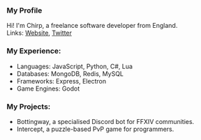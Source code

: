 ### My Profile

Hi! I'm Chirp, a freelance software developer from England.
<br/>
Links: [Website](https://chirp.codes), [Twitter](https://twitter.com/chirp_codes)

### My Experience:
- Languages: JavaScript, Python, C#, Lua
- Databases: MongoDB, Redis, MySQL
- Frameworks: Express, Electron
- Game Engines: Godot

### My Projects:
- Bottingway, a specialised Discord bot for FFXIV communities.
- Intercept, a puzzle-based PvP game for programmers.

<!--
**chrpy/chrpy** is a ✨ _special_ ✨ repository because its `README.md` (this file) appears on your GitHub profile.

Here are some ideas to get you started:

- 🔭 I’m currently working on ...
- 🌱 I’m currently learning ...
- 👯 I’m looking to collaborate on ...
- 🤔 I’m looking for help with ...
- 💬 Ask me about ...
- 📫 How to reach me: ...
- 😄 Pronouns: ...
- ⚡ Fun fact: ...
-->
